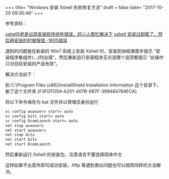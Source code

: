 +++
title= "Windows 安装 Xshell 失败修复方法"
draft = false
date= "2017-10-20 09:35:46"
+++

参考资料：

[xshell5老是出现安装程序组件错误，好心人帮忙解决下](http://bbs.csdn.net/topics/391959404)
[xshell 安装过卸载了，然后再安装的时候报错 -1605错误](https://tieba.baidu.com/p/4610927590)

遇到的问题是在新装的 Win7 系统上安装 Xshell 时，安装到快结束那步提示 “安装程序集组件{...}时出错”，然后重新运行安装程序无论选哪个选项都提示 “此操作只对目前安装的产品有效”。

解决方法如下：

到 C:\Program Files (x86)\InstallShield Installation Information
这个目录下，删了这个文件夹 {F3FDFD5A-A201-407B-887F-399484764ECA}

将以下命令保存为 bat 文件并以管理员身份运行

```cmd
sc config wuauserv start= auto
sc config bits start= auto
sc config DcomLaunch start= auto
net stop wuauserv
net start wuauserv
net stop bits
net start bits
net start DcomLaunch 
```

然后重新运行 Xshell 的安装包，注意语言不要选择简体中文

这样如果不出意外即可成功安装，Xftp 等遇到类似问题也可以按照同样的方法解决。